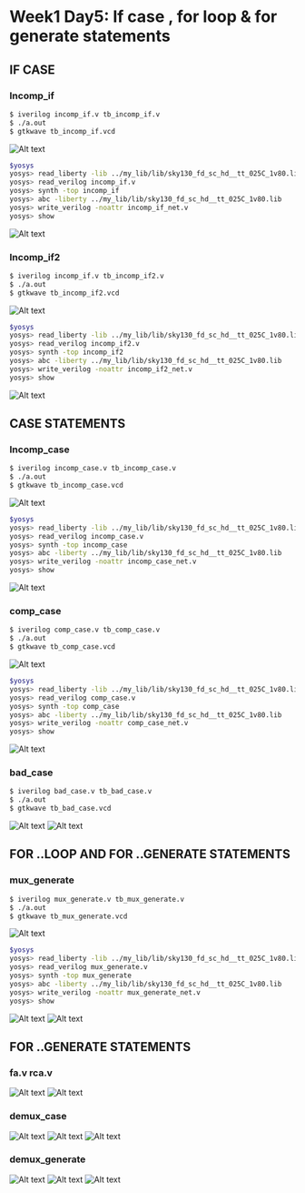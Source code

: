 # Week1 Day5: If case , for loop & for generate statements
## IF CASE

### Incomp_if

```bash
$ iverilog incomp_if.v tb_incomp_if.v
$ ./a.out
$ gtkwave tb_incomp_if.vcd
```
![Alt text](IMAGES/2.png)

```bash
$yosys
yosys> read_liberty -lib ../my_lib/lib/sky130_fd_sc_hd__tt_025C_1v80.lib           
yosys> read_verilog incomp_if.v                                                 
yosys> synth -top incomp_if                                         
yosys> abc -liberty ../my_lib/lib/sky130_fd_sc_hd__tt_025C_1v80.lib
yosys> write_verilog -noattr incomp_if_net.v                
yosys> show 
```
![Alt text](IMAGES/1.png)

### Incomp_if2

```bash
$ iverilog incomp_if.v tb_incomp_if2.v
$ ./a.out
$ gtkwave tb_incomp_if2.vcd
```
![Alt text](IMAGES/3.png)

```bash
$yosys
yosys> read_liberty -lib ../my_lib/lib/sky130_fd_sc_hd__tt_025C_1v80.lib           
yosys> read_verilog incomp_if2.v                                                 
yosys> synth -top incomp_if2                                         
yosys> abc -liberty ../my_lib/lib/sky130_fd_sc_hd__tt_025C_1v80.lib
yosys> write_verilog -noattr incomp_if2_net.v                
yosys> show 
```
![Alt text](IMAGES/4.png)

## CASE STATEMENTS
### Incomp_case

```bash
$ iverilog incomp_case.v tb_incomp_case.v
$ ./a.out
$ gtkwave tb_incomp_case.vcd
```
![Alt text](IMAGES/5.png)

```bash
$yosys
yosys> read_liberty -lib ../my_lib/lib/sky130_fd_sc_hd__tt_025C_1v80.lib           
yosys> read_verilog incomp_case.v                                                 
yosys> synth -top incomp_case                                      
yosys> abc -liberty ../my_lib/lib/sky130_fd_sc_hd__tt_025C_1v80.lib
yosys> write_verilog -noattr incomp_case_net.v                
yosys> show 
```
![Alt text](IMAGES/6.png)

### comp_case

```bash
$ iverilog comp_case.v tb_comp_case.v
$ ./a.out
$ gtkwave tb_comp_case.vcd
```
![Alt text](IMAGES/8.png)

```bash
$yosys
yosys> read_liberty -lib ../my_lib/lib/sky130_fd_sc_hd__tt_025C_1v80.lib           
yosys> read_verilog comp_case.v                                                 
yosys> synth -top comp_case                                      
yosys> abc -liberty ../my_lib/lib/sky130_fd_sc_hd__tt_025C_1v80.lib
yosys> write_verilog -noattr comp_case_net.v                
yosys> show 
```
![Alt text](IMAGES/7.png)

### bad_case

```bash
$ iverilog bad_case.v tb_bad_case.v
$ ./a.out
$ gtkwave tb_bad_case.vcd
```
![Alt text](IMAGES/9.png)
![Alt text](IMAGES/10.png)

## FOR ..LOOP AND FOR ..GENERATE STATEMENTS
### mux_generate

```bash
$ iverilog mux_generate.v tb_mux_generate.v
$ ./a.out
$ gtkwave tb_mux_generate.vcd
```
![Alt text](IMAGES/11.png)

```bash
$yosys
yosys> read_liberty -lib ../my_lib/lib/sky130_fd_sc_hd__tt_025C_1v80.lib           
yosys> read_verilog mux_generate.v                                                 
yosys> synth -top mux_generate                                      
yosys> abc -liberty ../my_lib/lib/sky130_fd_sc_hd__tt_025C_1v80.lib
yosys> write_verilog -noattr mux_generate_net.v                
yosys> show 
```
![Alt text](IMAGES/12.png)
![Alt text](IMAGES/13.png)

## FOR ..GENERATE STATEMENTS
### fa.v rca.v
![Alt text](IMAGES/16.png)
![Alt text](IMAGES/17.png)

### demux_case
![Alt text](IMAGES/18.png)
![Alt text](IMAGES/19.png)
![Alt text](IMAGES/20.png)

### demux_generate
![Alt text](IMAGES/21.png)
![Alt text](IMAGES/22.png)
![Alt text](IMAGES/23.png)



